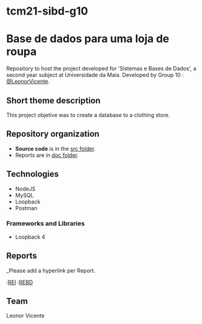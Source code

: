 # tcm21-sibd-g10

# Base de dados para uma loja de roupa

Repository to host the project developed for 'Sistemas e Bases de Dados', a second year subject at Universidade da Maia. Developed by Group 10 : [@LeonorVicente](https://github.com/leonorVicente).

## Short theme description

This project objetive was to create a database to a clothing store.

## Repository organization

* **Source code** is in the [src folder](doc/src/).
* Reports are in [doc folder](doc/).


## Technologies

* NodeJS
* MySQL
* Loopback
* Postman

### Frameworks and Libraries


* Loopback 4

## Reports
_Please add a hyperlink per Report.

:[REI](doc/REI00.md)
:[REBD](doc/rebd/rebd00.md)

## Team
Leonor Vicente
